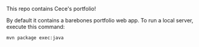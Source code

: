 This repo contains Cece's portfolio!

By default it contains a barebones portfolio web app. To run a local server,
execute this command:

```
mvn package exec:java
```
